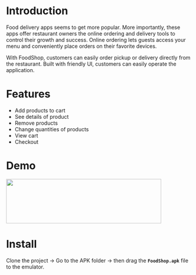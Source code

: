 # Introduction
Food delivery apps seems to get more popular. More importantly, these apps offer restaurant owners the online ordering and delivery tools to control their growth and success. Online ordering lets guests access your menu and conveniently place orders on their favorite devices.

With FoodShop, customers can easily order pickup or delivery directly from the restaurant. Built with friendly UI, customers can easily operate the application.

# Features
* Add products to cart
* See details of product
* Remove products
* Change quantities of products
* View cart
* Checkout


# Demo
<img src="https://github.com/HungTrinh18/FoodShop/blob/main/Demo/Demo.gif" width="420" height="120" />

# Install
Clone the project -> Go to the APK folder -> then drag the **`FoodShop.apk`** file to the emulator.

